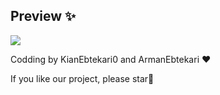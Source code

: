 ## Preview ✨
<img src="https://user-images.githubusercontent.com/93611871/186754214-f643881b-a1b4-4a2b-a46e-39f346d2f7fc.png">

Codding by KianEbtekari0 and ArmanEbtekari ❤

If you like our project, please star🌟
